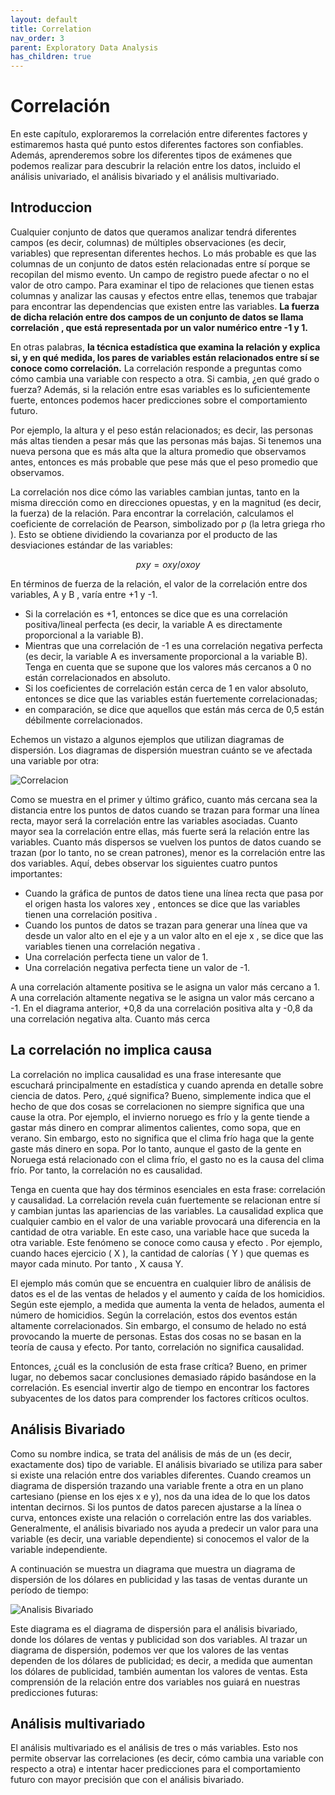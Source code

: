 ```yaml
---
layout: default
title: Correlation
nav_order: 3
parent: Exploratory Data Analysis
has_children: true
---
```


# Correlación

En este capítulo, exploraremos la correlación entre diferentes factores y estimaremos hasta qué punto estos diferentes factores son confiables. Además, aprenderemos sobre los diferentes tipos de exámenes que podemos realizar para descubrir la relación entre los datos, incluido el análisis univariado, el análisis bivariado y el análisis multivariado. 

## Introduccion

Cualquier conjunto de datos que queramos analizar tendrá diferentes campos (es decir, columnas) de múltiples observaciones (es decir, variables) que representan diferentes hechos. Lo más probable es que las columnas de un conjunto de datos estén relacionadas entre sí porque se recopilan del mismo evento. Un campo de registro puede afectar o no el valor de otro campo. Para examinar el tipo de relaciones que tienen estas columnas y analizar las causas y efectos entre ellas, tenemos que trabajar para encontrar las dependencias que existen entre las variables. **La fuerza de dicha relación entre dos campos de un conjunto de datos se llama correlación , que está representada por un valor numérico entre -1 y 1.**

En otras palabras, **la técnica estadística que examina la relación y explica si, y en qué medida, los pares de variables están relacionados entre sí se conoce como correlación.** La correlación responde a preguntas como cómo cambia una variable con respecto a otra. Si cambia, ¿en qué grado o fuerza? Además, si la relación entre esas variables es lo suficientemente fuerte, entonces podemos hacer predicciones sobre el comportamiento futuro.

Por ejemplo, la altura y el peso están relacionados; es decir, las personas más altas tienden a pesar más que las personas más bajas. Si tenemos una nueva persona que es más alta que la altura promedio que observamos antes, entonces es más probable que pese más que el peso promedio que observamos.

La correlación nos dice cómo las variables cambian juntas, tanto en la misma dirección como en direcciones opuestas, y en la magnitud (es decir, la fuerza) de la relación. Para encontrar la correlación, calculamos el coeficiente de correlación de Pearson, simbolizado por ρ (la letra griega rho ). Esto se obtiene dividiendo la covarianza por el producto de las desviaciones estándar de las variables:

```math
pxy = oxy / oxoy
```

En términos de fuerza de la relación, el valor de la correlación entre dos variables, A y B , varía entre +1 y -1. 
- Si la correlación es +1, entonces se dice que es una correlación positiva/lineal perfecta (es decir, la variable A es directamente proporcional a la variable B).
- Mientras que una correlación de -1 es una correlación negativa perfecta (es decir, la variable A es inversamente proporcional a la variable B). Tenga en cuenta que se supone que los valores más cercanos a 0 no están correlacionados en absoluto. 
- Si los coeficientes de correlación están cerca de 1 en valor absoluto, entonces se dice que las variables están fuertemente correlacionadas; 
- en comparación, se dice que aquellos que están más cerca de 0,5 están débilmente correlacionados.

Echemos un vistazo a algunos ejemplos que utilizan diagramas de dispersión. Los diagramas de dispersión muestran cuánto se ve afectada una variable por otra:

![Correlacion](https://fer78docs.github.io/assets/images/correlation_tipes.webp)

Como se muestra en el primer y último gráfico, cuanto más cercana sea la distancia entre los puntos de datos cuando se trazan para formar una línea recta, mayor será la correlación entre las variables asociadas. Cuanto mayor sea la correlación entre ellas, más fuerte será la relación entre las variables. Cuanto más dispersos se vuelven los puntos de datos cuando se trazan (por lo tanto, no se crean patrones), menor es la correlación entre las dos variables. Aquí, debes observar los siguientes cuatro puntos importantes:

- Cuando la gráfica de puntos de datos tiene una línea recta que pasa por el origen hasta los valores xey , entonces se dice que las variables tienen una correlación positiva .
- Cuando los puntos de datos se trazan para generar una línea que va desde un valor alto en el eje y a un valor alto en el eje x , se dice que las variables tienen una correlación negativa .
- Una correlación perfecta tiene un valor de 1.
- Una correlación negativa perfecta tiene un valor de -1.

A una correlación altamente positiva se le asigna un valor más cercano a 1. A una correlación altamente negativa se le asigna un valor más cercano a -1. En el diagrama anterior, +0,8 da una correlación positiva alta y -0,8 da una correlación negativa alta. Cuanto más cerca 

## La correlación no implica causa

La correlación no implica causalidad es una frase interesante que escuchará principalmente en estadística y cuando aprenda en detalle sobre ciencia de datos. Pero, ¿qué significa? Bueno, simplemente indica que el hecho de que dos cosas se correlacionen no siempre significa que una cause la otra. Por ejemplo, el invierno noruego es frío y la gente tiende a gastar más dinero en comprar alimentos calientes, como sopa, que en verano. Sin embargo, esto no significa que el clima frío haga que la gente gaste más dinero en sopa. Por lo tanto, aunque el gasto de la gente en Noruega está relacionado con el clima frío, el gasto no es la causa del clima frío. Por tanto, la correlación no es causalidad.

Tenga en cuenta que hay dos términos esenciales en esta frase: correlación y causalidad. La correlación revela cuán fuertemente se relacionan entre sí y cambian juntas las apariencias de las variables. La causalidad explica que cualquier cambio en el valor de una variable provocará una diferencia en la cantidad de otra variable. En este caso, una variable hace que suceda la otra variable. Este fenómeno se conoce como causa y efecto . Por ejemplo, cuando haces ejercicio ( X ), la cantidad de calorías ( Y ) que quemas es mayor cada minuto. Por tanto , X causa Y. 

El ejemplo más común que se encuentra en cualquier libro de análisis de datos es el de las ventas de helados y el aumento y caída de los homicidios. Según este ejemplo, a medida que aumenta la venta de helados, aumenta el número de homicidios. Según la correlación, estos dos eventos están altamente correlacionados. Sin embargo, el consumo de helado no está provocando la muerte de personas. Estas dos cosas no se basan en la teoría de causa y efecto. Por tanto, correlación no significa causalidad.

Entonces, ¿cuál es la conclusión de esta frase crítica? Bueno, en primer lugar, no debemos sacar conclusiones demasiado rápido basándose en la correlación. Es esencial invertir algo de tiempo en encontrar los factores subyacentes de los datos para comprender los factores críticos ocultos.


## Análisis Bivariado

Como su nombre indica, se trata del análisis de más de un (es decir, exactamente dos) tipo de variable. El análisis bivariado se utiliza para saber si existe una relación entre dos variables diferentes. Cuando creamos un diagrama de dispersión trazando una variable frente a otra en un plano cartesiano (piense en los ejes x e y), nos da una idea de lo que los datos intentan decirnos. Si los puntos de datos parecen ajustarse a la línea o curva, entonces existe una relación o correlación entre las dos variables. Generalmente, el análisis bivariado nos ayuda a predecir un valor para una variable (es decir, una variable dependiente) si conocemos el valor de la variable independiente.

A continuación se muestra un diagrama que muestra un diagrama de dispersión de los dólares en publicidad y las tasas de ventas durante un período de tiempo:

![Analisis Bivariado](https://fer78docs.github.io/assets/images/analisis_bivariado.webp)

Este diagrama es el diagrama de dispersión para el análisis bivariado, donde los dólares de ventas y publicidad son dos variables. Al trazar un diagrama de dispersión, podemos ver que los valores de las ventas dependen de los dólares de publicidad; es decir, a medida que aumentan los dólares de publicidad, también aumentan los valores de ventas. Esta comprensión de la relación entre dos variables nos guiará en nuestras predicciones futuras:


## Análisis multivariado

El análisis multivariado es el análisis de tres o más variables. Esto nos permite observar las correlaciones (es decir, cómo cambia una variable con respecto a otra) e intentar hacer predicciones para el comportamiento futuro con mayor precisión que con el análisis bivariado.